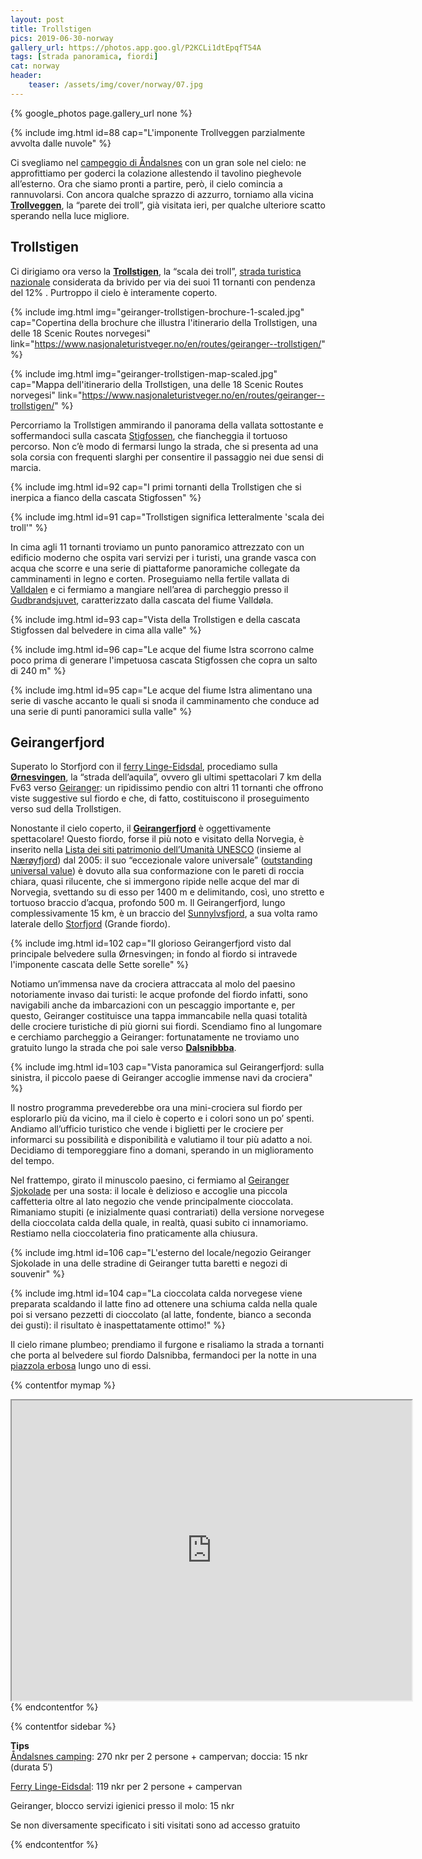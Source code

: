 ```yaml
---
layout: post
title: Trollstigen
pics: 2019-06-30-norway
gallery_url: https://photos.app.goo.gl/P2KCLi1dtEpqfT54A
tags: [strada panoramica, fiordi]
cat: norway
header:
    teaser: /assets/img/cover/norway/07.jpg
---
```


{% google_photos page.gallery_url none %}

{% include img.html id=88 cap="L'imponente Trollveggen parzialmente avvolta dalle nuvole" %}

Ci svegliamo nel [campeggio di Åndalsnes](https://www.andalsnes-camping.net/home) con un gran sole nel cielo: ne approfittiamo per goderci la colazione allestendo il tavolino pieghevole all’esterno. Ora che siamo pronti a partire, però, il cielo comincia a rannuvolarsi. Con ancora qualche sprazzo di azzurro, torniamo alla vicina [**Trollveggen**](https://www.visitnorway.com/places-to-go/fjord-norway/northwest/listings-northwest/trollveggen/1001/), la “parete dei troll”, già visitata ieri, per qualche ulteriore scatto sperando nella luce migliore.

## Trollstigen

Ci dirigiamo ora verso la [**Trollstigen**](https://www.visitnorway.it/dove-andare/norvegia-dei-fiordi/trollstigen/), la “scala dei troll”, [strada turistica nazionale](https://www.nasjonaleturistveger.no/en/routes) considerata da brivido per via dei suoi 11 tornanti con pendenza del 12% . Purtroppo il cielo è interamente coperto.

{% include img.html img="geiranger-trollstigen-brochure-1-scaled.jpg" cap="Copertina della brochure che illustra l'itinerario della Trollstigen, una delle 18 Scenic Routes norvegesi" link="https://www.nasjonaleturistveger.no/en/routes/geiranger--trollstigen/" %}

{% include img.html img="geiranger-trollstigen-map-scaled.jpg" cap="Mappa dell'itinerario della Trollstigen, una delle 18 Scenic Routes norvegesi" link="https://www.nasjonaleturistveger.no/en/routes/geiranger--trollstigen/" %}

Percorriamo la Trollstigen ammirando il panorama della vallata sottostante e soffermandoci sulla cascata [Stigfossen](https://www.europeanwaterfalls.com/waterfalls/stigfossen-trollstigen/), che fiancheggia il tortuoso percorso. Non c’è modo di fermarsi lungo la strada, che si presenta ad una sola corsia con frequenti slarghi per consentire il passaggio nei due sensi di marcia.

{% include img.html id=92 cap="I primi tornanti della Trollstigen che si inerpica a fianco della cascata Stigfossen" %}

{% include img.html id=91 cap="Trollstigen significa letteralmente 'scala dei troll'" %}

In cima agli 11 tornanti troviamo un punto panoramico attrezzato con un edificio moderno che ospita vari servizi per i turisti, una grande vasca con acqua che scorre e una serie di piattaforme panoramiche collegate da camminamenti in legno e corten. Proseguiamo nella fertile vallata di [Valldalen](https://en.wikipedia.org/wiki/Valldalen) e ci fermiamo a mangiare nell’area di parcheggio presso il [Gudbrandsjuvet](https://www.visitnorway.com/listings/gudbrandsjuvet/187527/), caratterizzato dalla cascata del fiume Valldøla.

{% include img.html id=93 cap="Vista della Trollstigen e della cascata Stigfossen dal belvedere in cima alla valle" %}

{% include img.html id=96 cap="Le acque del fiume Istra scorrono calme poco prima di generare l&#039;impetuosa cascata Stigfossen che copra un salto di 240 m" %}

{% include img.html id=95 cap="Le acque del fiume Istra alimentano una serie di vasche accanto le quali si snoda il camminamento che conduce ad una serie di punti panoramici sulla valle" %}

## Geirangerfjord

Superato lo Storfjord con il [ferry Linge-Eidsdal](https://www.fjord1.no/Ruteoversikt/Moere-og-Romsdal/Eidsdal-Linge?from=150015248081&to=150015248080), procediamo sulla [**Ørnesvingen**](https://www.nasjonaleturistveger.no/en/routes/geiranger--trollstigen/), la “strada dell’aquila”, ovvero gli ultimi spettacolari 7 km della Fv63 verso [Geiranger](https://www.fjordnorway.com/en/destinations/geiranger): un ripidissimo pendio con altri 11 tornanti che offrono viste suggestive sul fiordo e che, di fatto, costituiscono il proseguimento verso sud della Trollstigen.

Nonostante il cielo coperto, il [**Geirangerfjord**](https://www.fjordnorway.com/en/inspiration/experience-the-geirangerfjord) è oggettivamente spettacolare! Questo fiordo, forse il più noto e visitato della Norvegia, è inserito nella [Lista dei siti patrimonio dell’Umanità UNESCO](https://whc.unesco.org/en/list/1195/) (insieme al [Nærøyfjord](https://www.visitnorway.com/listings/the-unesco-n%C3%A6r%C3%B8yfjord/12020/)) dal 2005: il suo “eccezionale valore universale” ([outstanding universal value](https://whc.unesco.org/en/criteria/)) è dovuto alla sua conformazione con le pareti di roccia chiara, quasi rilucente, che si immergono ripide nelle acque del mar di Norvegia, svettando su di esso per 1400 m e delimitando, così, uno stretto e tortuoso braccio d’acqua, profondo 500 m. Il Geirangerfjord, lungo complessivamente 15 km, è un braccio del [Sunnylvsfjord](https://en.wikipedia.org/wiki/Sunnylvsfjorden), a sua volta ramo laterale dello [Storfjord](https://en.wikipedia.org/wiki/Storfjorden_(Sunnm%C3%B8re)) (Grande fiordo).

{% include img.html id=102 cap="Il glorioso Geirangerfjord visto dal principale belvedere sulla Ørnesvingen; in fondo al fiordo si intravede l'imponente cascata delle Sette sorelle" %}

Notiamo un’immensa nave da crociera attraccata al molo del paesino notoriamente invaso dai turisti: le acque profonde del fiordo infatti, sono navigabili anche da imbarcazioni con un pescaggio importante e, per questo, Geiranger costituisce una tappa immancabile nella quasi totalità delle crociere turistiche di più giorni sui fiordi. Scendiamo fino al lungomare e cerchiamo parcheggio a Geiranger: fortunatamente ne troviamo uno gratuito lungo la strada che poi sale verso [**Dalsnibbba**](https://dalsnibba.no/en/).

{% include img.html id=103 cap="Vista panoramica sul Geirangerfjord: sulla sinistra, il piccolo paese di Geiranger accoglie immense navi da crociera" %}

Il nostro programma prevederebbe ora una mini-crociera sul fiordo per esplorarlo più da vicino, ma il cielo è coperto e i colori sono un po’ spenti. Andiamo all’ufficio turistico che vende i biglietti per le crociere per informarci su possibilità e disponibilità e valutiamo il tour più adatto a noi. Decidiamo di temporeggiare fino a domani, sperando in un miglioramento del tempo.

Nel frattempo, girato il minuscolo paesino, ci fermiamo al [Geiranger Sjokolade](https://geirangersjokolade.no/) per una sosta: il locale è delizioso e accoglie una piccola caffetteria oltre al lato negozio che vende principalmente cioccolata. Rimaniamo stupiti (e inizialmente quasi contrariati) della versione norvegese della cioccolata calda della quale, in realtà, quasi subito ci innamoriamo. Restiamo nella cioccolateria fino praticamente alla chiusura.

{% include img.html id=106 cap="L'esterno del locale/negozio Geiranger Sjokolade in una delle stradine di Geiranger tutta baretti e negozi di souvenir" %}

{% include img.html id=104 cap="La cioccolata calda norvegese viene preparata scaldando il latte fino ad ottenere una schiuma calda nella quale poi si versano pezzetti di cioccolato (al latte, fondente, bianco a seconda dei gusti): il risultato è inaspettatamente ottimo!" %}

Il cielo rimane plumbeo; prendiamo il furgone e risaliamo la strada a tornanti che porta al belvedere sul fiordo Dalsnibba, fermandoci per la notte in una [piazzola erbosa](https://park4night.com/lieu/170408//11-prim%C3%A6r-fylkesveg-63/norway/#.YwPvBnZByUl) lungo uno di essi.

{% contentfor mymap %}
<iframe src="https://www.google.com/maps/d/u/0/embed?mid=1ahNIs50XlTuBIy9gwQiVXU5YYZcniZAj" width="640" height="480"></iframe>
{% endcontentfor %}

{% contentfor sidebar %}

**Tips**  
[Åndalsnes camping](https://www.andalsnes-camping.net/home): 270 nkr per 2 persone + campervan; doccia: 15 nkr (durata 5′)

[Ferry Linge-Eidsdal](https://www.fjord1.no/Ruteoversikt/Moere-og-Romsdal/Eidsdal-Linge?from=150015248081&to=150015248080): 119 nkr per 2 persone + campervan

Geiranger, blocco servizi igienici presso il molo: 15 nkr

Se non diversamente specificato i siti visitati sono ad accesso gratuito

{% endcontentfor %}
